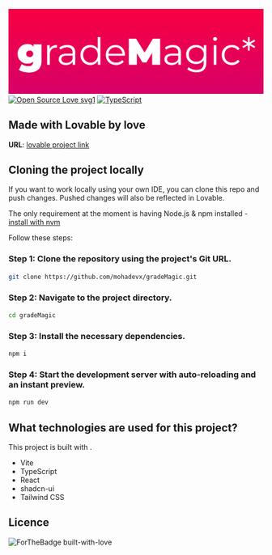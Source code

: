 ![gradeMagic_logo](src/img/github_logo.png)
[![Open Source Love svg1](https://badges.frapsoft.com/os/v1/open-source.svg?v=103)](https://github.com/ellerbrock/open-source-badges/)
[![TypeScript](https://badgen.net/badge/icon/typescript?icon=typescript&label)](https://typescriptlang.org)

## Made with Lovable by love

**URL**: [lovable project link](https://lovable.dev/projects/c7c83af0-2186-4914-a696-56a06efda19e)

## Cloning the project locally

If you want to work locally using your own IDE, you can clone this repo and push changes. Pushed changes will also be reflected in Lovable.

The only requirement at the moment is having Node.js & npm installed - [install with nvm](https://github.com/nvm-sh/nvm#installing-and-updating)

Follow these steps:

### Step 1: Clone the repository using the project's Git URL.
```sh
git clone https://github.com/mohadevx/gradeMagic.git
```

### Step 2: Navigate to the project directory.
```sh
cd gradeMagic
```

### Step 3: Install the necessary dependencies.
```sh
npm i
```

### Step 4: Start the development server with auto-reloading and an instant preview.
```sh
npm run dev
```

## What technologies are used for this project?

This project is built with .

- Vite
- TypeScript
- React
- shadcn-ui
- Tailwind CSS

## Licence

![ForTheBadge built-with-love](http://ForTheBadge.com/images/badges/built-with-love.svg)
